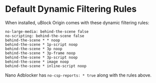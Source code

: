 # Default Dynamic Filtering Rules

When installed, uBlock Origin comes with these dynamic filtering rules:

```
no-large-media: behind-the-scene false
no-scripting: behind-the-scene false
behind-the-scene * * noop
behind-the-scene * 1p-script noop
behind-the-scene * 3p noop
behind-the-scene * 3p-frame noop
behind-the-scene * 3p-script noop
behind-the-scene * image noop
behind-the-scene * inline-script noop
```

Nano Adblocker has `no-csp-reports: * true` along with the rules above.
